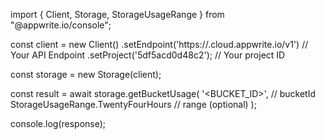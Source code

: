 import { Client, Storage, StorageUsageRange } from "@appwrite.io/console";

const client = new Client()
    .setEndpoint('https://<REGION>.cloud.appwrite.io/v1') // Your API Endpoint
    .setProject('5df5acd0d48c2'); // Your project ID

const storage = new Storage(client);

const result = await storage.getBucketUsage(
    '<BUCKET_ID>', // bucketId
    StorageUsageRange.TwentyFourHours // range (optional)
);

console.log(response);
